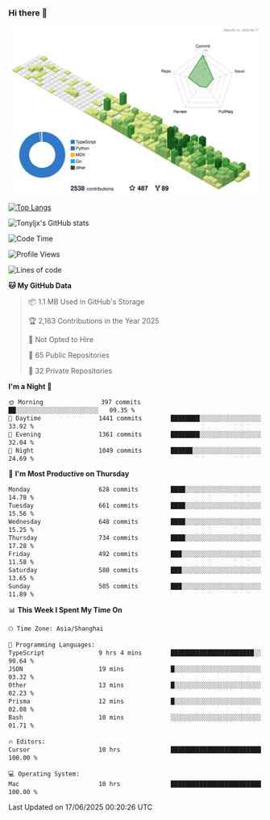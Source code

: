 ### Hi there 👋

![](./profile-3d-contrib/profile-green-animate.svg)

 

[![Top Langs](https://github-readme-stats.vercel.app/api/top-langs/?username=tonyljx)](https://github.com/anuraghazra/github-readme-stats)

![Tonyljx's GitHub stats](https://github-readme-stats.vercel.app/api?username=tonyljx&theme=default&show_icons=true)

 

<!--START_SECTION:waka-->
![Code Time](http://img.shields.io/badge/Code%20Time-1%2C355%20hrs%2050%20mins-blue)

![Profile Views](http://img.shields.io/badge/Profile%20Views-0-blue)

![Lines of code](https://img.shields.io/badge/From%20Hello%20World%20I%27ve%20Written-1.8%20million%20lines%20of%20code-blue)

**🐱 My GitHub Data** 

> 📦 1.1 MB Used in GitHub's Storage 
 > 
> 🏆 2,163 Contributions in the Year 2025
 > 
> 🚫 Not Opted to Hire
 > 
> 📜 65 Public Repositories 
 > 
> 🔑 32 Private Repositories 
 > 
**I'm a Night 🦉** 

```text
🌞 Morning                397 commits         ██░░░░░░░░░░░░░░░░░░░░░░░   09.35 % 
🌆 Daytime                1441 commits        ████████░░░░░░░░░░░░░░░░░   33.92 % 
🌃 Evening                1361 commits        ████████░░░░░░░░░░░░░░░░░   32.04 % 
🌙 Night                  1049 commits        ██████░░░░░░░░░░░░░░░░░░░   24.69 % 
```
📅 **I'm Most Productive on Thursday** 

```text
Monday                   628 commits         ████░░░░░░░░░░░░░░░░░░░░░   14.78 % 
Tuesday                  661 commits         ████░░░░░░░░░░░░░░░░░░░░░   15.56 % 
Wednesday                648 commits         ████░░░░░░░░░░░░░░░░░░░░░   15.25 % 
Thursday                 734 commits         ████░░░░░░░░░░░░░░░░░░░░░   17.28 % 
Friday                   492 commits         ███░░░░░░░░░░░░░░░░░░░░░░   11.58 % 
Saturday                 580 commits         ███░░░░░░░░░░░░░░░░░░░░░░   13.65 % 
Sunday                   505 commits         ███░░░░░░░░░░░░░░░░░░░░░░   11.89 % 
```


📊 **This Week I Spent My Time On** 

```text
🕑︎ Time Zone: Asia/Shanghai

💬 Programming Languages: 
TypeScript               9 hrs 4 mins        ███████████████████████░░   90.64 % 
JSON                     19 mins             █░░░░░░░░░░░░░░░░░░░░░░░░   03.32 % 
Other                    13 mins             █░░░░░░░░░░░░░░░░░░░░░░░░   02.23 % 
Prisma                   12 mins             █░░░░░░░░░░░░░░░░░░░░░░░░   02.08 % 
Bash                     10 mins             ░░░░░░░░░░░░░░░░░░░░░░░░░   01.71 % 

🔥 Editors: 
Cursor                   10 hrs              █████████████████████████   100.00 % 

💻 Operating System: 
Mac                      10 hrs              █████████████████████████   100.00 % 
```


 Last Updated on 17/06/2025 00:20:26 UTC
<!--END_SECTION:waka-->
